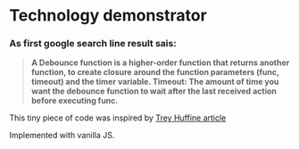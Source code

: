 # Technology demonstrator

### As first google search line result sais: 

> **A Debounce function is a higher-order function that returns another function, to create closure around the function parameters (func, timeout) and the timer variable. Timeout: The amount of time you want the debounce function to wait after the last received action before executing func.**

This tiny piece of code was inspired by [Trey Huffine article](https://levelup.gitconnected.com/debounce-in-javascript-improve-your-applications-performance-5b01855e086/ "Trey Huffine article")

Implemented with vanilla JS.


